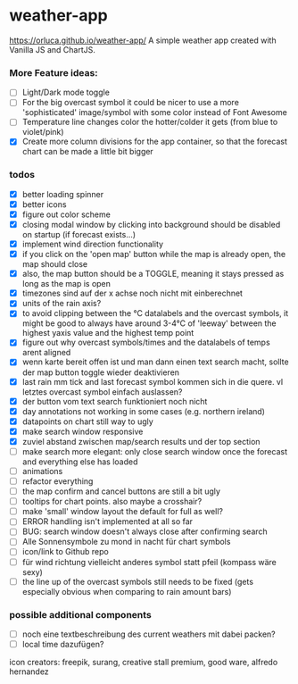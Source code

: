 # weather-app

https://orluca.github.io/weather-app/
A simple weather app created with Vanilla JS and ChartJS.

### More Feature ideas:

- [ ] Light/Dark mode toggle
- [ ] For the big overcast symbol it could be nicer to use a more 'sophisticated' image/symbol with some color instead of Font Awesome
- [ ] Temperature line changes color the hotter/colder it gets (from blue to violet/pink)
- [x] Create more column divisions for the app container, so that the forecast chart can be made a little bit bigger

### todos

- [x] better loading spinner
- [x] better icons
- [x] figure out color scheme
- [x] closing modal window by clicking into background should be disabled on startup (if forecast exists...)
- [x] implement wind direction functionality
- [x] if you click on the 'open map' button while the map is already open, the map should close
- [x] also, the map button should be a TOGGLE, meaning it stays pressed as long as the map is open
- [x] timezones sind auf der x achse noch nicht mit einberechnet
- [x] units of the rain axis?
- [x] to avoid clipping between the °C datalabels and the overcast symbols, it might be good to always have around 3-4°C of 'leeway' between the highest yaxis value and the highest temp point
- [x] figure out why overcast symbols/times and the datalabels of temps arent aligned
- [x] wenn karte bereit offen ist und man dann einen text search macht, sollte der map button toggle wieder deaktivieren
- [x] last rain mm tick and last forecast symbol kommen sich in die quere. vl letztes overcast symbol einfach auslassen?
- [x] der button vom text search funktioniert noch nicht
- [x] day annotations not working in some cases (e.g. northern ireland)
- [x] datapoints on chart still way to ugly
- [x] make search window responsive
- [x] zuviel abstand zwischen map/search results und der top section
- [ ] make search more elegant: only close search window once the forecast and everything else has loaded
- [ ] animations
- [ ] refactor everything
- [ ] the map confirm and cancel buttons are still a bit ugly
- [ ] tooltips for chart points. also maybe a crosshair?
- [ ] make 'small' window layout the default for full as well?
- [ ] ERROR handling isn't implemented at all so far
- [ ] BUG: search window doesn't always close after confirming search
- [ ] Alle Sonnensymbole zu mond in nacht für chart symbols
- [ ] icon/link to Github repo
- [ ] für wind richtung vielleicht anderes symbol statt pfeil (kompass wäre sexy)
- [ ] the line up of the overcast symbols still needs to be fixed (gets especially obvious when comparing to rain amount bars)

### possible additional components

- [ ] noch eine textbeschreibung des current weathers mit dabei packen?
- [ ] local time dazufügen?

icon creators: freepik, surang, creative stall premium, good ware, alfredo hernandez
